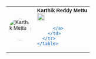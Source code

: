 <!DOCTYPE html>
<html>
  <body>
    <table cellpadding="0" cellspacing="0" style="font-family:Arial, sans-serif; font-size:14px;">
      <tr>
        <td style="padding-right:10px;">
          <img src="Profile.JPG" alt="Karthik Mettu" width="60" style="border-radius:50%;">
        </td>
        <td>
          <strong>Karthik Reddy Mettu</strong><br>
          <a href="https://www.linkedin.com/in/karthik-mettu" target="_blank" style="text-decoration:none; color:#0A66C2;">
            <img src="linkedin.webp" width="20" style="vertical-align:middle; margin-right:4px;">
        
          </a>
        </td>
      </tr>
    </table>
  </body>
</html>
